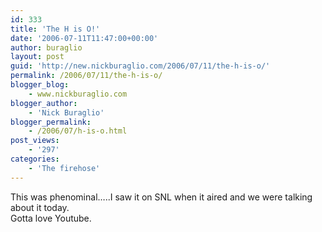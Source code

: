 ```yaml
---
id: 333
title: 'The H is O!'
date: '2006-07-11T11:47:00+00:00'
author: buraglio
layout: post
guid: 'http://new.nickburaglio.com/2006/07/11/the-h-is-o/'
permalink: /2006/07/11/the-h-is-o/
blogger_blog:
    - www.nickburaglio.com
blogger_author:
    - 'Nick Buraglio'
blogger_permalink:
    - /2006/07/h-is-o.html
post_views:
    - '297'
categories:
    - 'The firehose'
---
```


This was phenominal…..I saw it on SNL when it aired and we were talking about it today.  
Gotta love Youtube.
